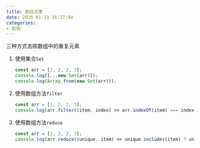 ```yaml
---
title: 数组去重
date: 2020-01-13 16:27:04
categories:
- 前端
---
```


三种方式去除数组中的重复元素

<!-- more -->

1. 使用集合`Set`

    ```javascript
    const arr = [1, 2, 2, 3];
    console.log([...new Set(arr)]);
    console.log(Array.from(new Set(arr)));
    ```

2. 使用数组方法`filter`

    ```javascript
    const arr = [1, 2, 2, 3];
    console.log(arr.filter((item, index) => arr.indexOf(item) === index));
    ```

3. 使用数组方法`reduce`

    ```javascript
    const arr = [1, 2, 2, 3];
    console.log(arr.reduce((unique, item) => unique.includes(item) ? unique : [...unique, item], []));
    ```

